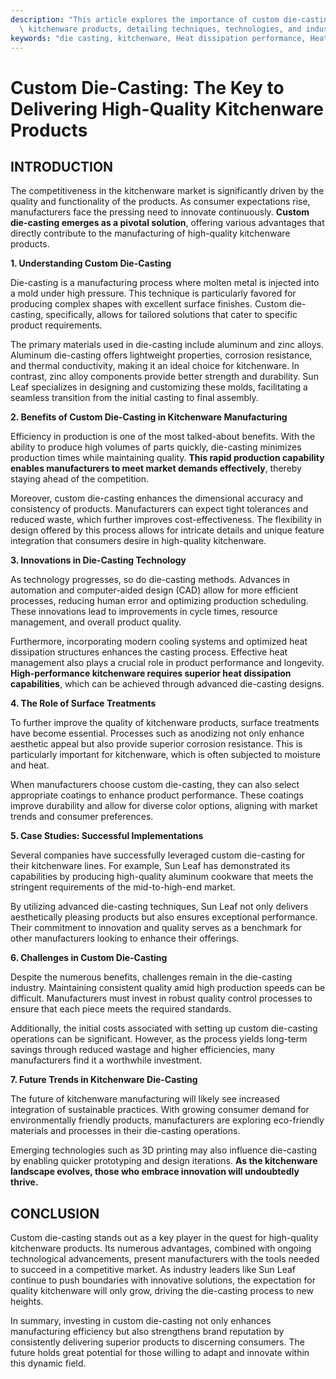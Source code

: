 ```yaml
---
description: "This article explores the importance of custom die-casting in manufacturing high-quality\
  \ kitchenware products, detailing techniques, technologies, and industry insights."
keywords: "die casting, kitchenware, Heat dissipation performance, Heat dissipation efficiency"
---
```

# Custom Die-Casting: The Key to Delivering High-Quality Kitchenware Products

## INTRODUCTION

The competitiveness in the kitchenware market is significantly driven by the quality and functionality of the products. As consumer expectations rise, manufacturers face the pressing need to innovate continuously. **Custom die-casting emerges as a pivotal solution**, offering various advantages that directly contribute to the manufacturing of high-quality kitchenware products.

**1. Understanding Custom Die-Casting**

Die-casting is a manufacturing process where molten metal is injected into a mold under high pressure. This technique is particularly favored for producing complex shapes with excellent surface finishes. Custom die-casting, specifically, allows for tailored solutions that cater to specific product requirements. 

The primary materials used in die-casting include aluminum and zinc alloys. Aluminum die-casting offers lightweight properties, corrosion resistance, and thermal conductivity, making it an ideal choice for kitchenware. In contrast, zinc alloy components provide better strength and durability. Sun Leaf specializes in designing and customizing these molds, facilitating a seamless transition from the initial casting to final assembly.

**2. Benefits of Custom Die-Casting in Kitchenware Manufacturing**

Efficiency in production is one of the most talked-about benefits. With the ability to produce high volumes of parts quickly, die-casting minimizes production times while maintaining quality. **This rapid production capability enables manufacturers to meet market demands effectively**, thereby staying ahead of the competition.

Moreover, custom die-casting enhances the dimensional accuracy and consistency of products. Manufacturers can expect tight tolerances and reduced waste, which further improves cost-effectiveness. The flexibility in design offered by this process allows for intricate details and unique feature integration that consumers desire in high-quality kitchenware.

**3. Innovations in Die-Casting Technology**

As technology progresses, so do die-casting methods. Advances in automation and computer-aided design (CAD) allow for more efficient processes, reducing human error and optimizing production scheduling. These innovations lead to improvements in cycle times, resource management, and overall product quality.

Furthermore, incorporating modern cooling systems and optimized heat dissipation structures enhances the casting process. Effective heat management also plays a crucial role in product performance and longevity. **High-performance kitchenware requires superior heat dissipation capabilities**, which can be achieved through advanced die-casting designs.

**4. The Role of Surface Treatments**

To further improve the quality of kitchenware products, surface treatments have become essential. Processes such as anodizing not only enhance aesthetic appeal but also provide superior corrosion resistance. This is particularly important for kitchenware, which is often subjected to moisture and heat.

When manufacturers choose custom die-casting, they can also select appropriate coatings to enhance product performance. These coatings improve durability and allow for diverse color options, aligning with market trends and consumer preferences.

**5. Case Studies: Successful Implementations**

Several companies have successfully leveraged custom die-casting for their kitchenware lines. For example, Sun Leaf has demonstrated its capabilities by producing high-quality aluminum cookware that meets the stringent requirements of the mid-to-high-end market.

By utilizing advanced die-casting techniques, Sun Leaf not only delivers aesthetically pleasing products but also ensures exceptional performance. Their commitment to innovation and quality serves as a benchmark for other manufacturers looking to enhance their offerings.

**6. Challenges in Custom Die-Casting**

Despite the numerous benefits, challenges remain in the die-casting industry. Maintaining consistent quality amid high production speeds can be difficult. Manufacturers must invest in robust quality control processes to ensure that each piece meets the required standards.

Additionally, the initial costs associated with setting up custom die-casting operations can be significant. However, as the process yields long-term savings through reduced wastage and higher efficiencies, many manufacturers find it a worthwhile investment.

**7. Future Trends in Kitchenware Die-Casting**

The future of kitchenware manufacturing will likely see increased integration of sustainable practices. With growing consumer demand for environmentally friendly products, manufacturers are exploring eco-friendly materials and processes in their die-casting operations.

Emerging technologies such as 3D printing may also influence die-casting by enabling quicker prototyping and design iterations. **As the kitchenware landscape evolves, those who embrace innovation will undoubtedly thrive.**

## CONCLUSION

Custom die-casting stands out as a key player in the quest for high-quality kitchenware products. Its numerous advantages, combined with ongoing technological advancements, present manufacturers with the tools needed to succeed in a competitive market. As industry leaders like Sun Leaf continue to push boundaries with innovative solutions, the expectation for quality kitchenware will only grow, driving the die-casting process to new heights.

In summary, investing in custom die-casting not only enhances manufacturing efficiency but also strengthens brand reputation by consistently delivering superior products to discerning consumers. The future holds great potential for those willing to adapt and innovate within this dynamic field.

